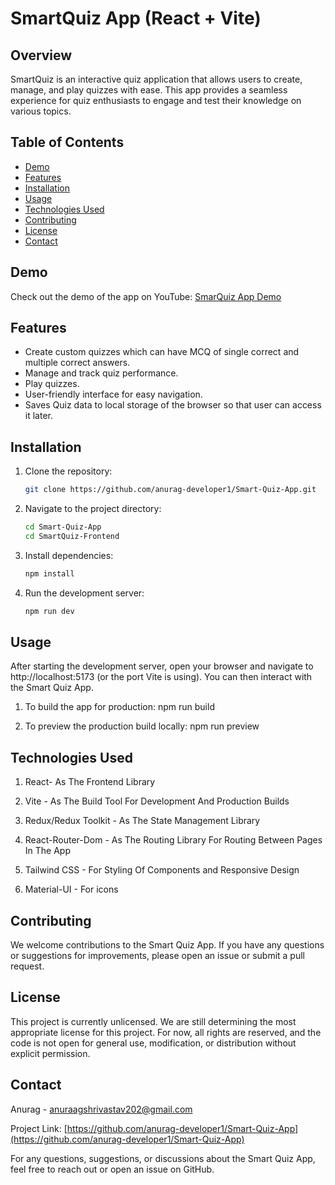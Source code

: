 # SmartQuiz App (React + Vite)

## Overview
SmartQuiz is an interactive quiz application that allows users to create, manage, and play quizzes with ease. This app provides a seamless experience for quiz enthusiasts to engage and test their knowledge on various topics.

## Table of Contents
- [Demo](#demo)
- [Features](#features)
- [Installation](#installation)
- [Usage](#usage)
- [Technologies Used](#technologies-used)
- [Contributing](#contributing)
- [License](#license)
- [Contact](#contact)

## Demo
Check out the demo of the app on YouTube: [SmarQuiz App Demo](https://www.youtube.com/watch?v=xPa0TQKsPho)

## Features
- Create custom quizzes which can have MCQ of single correct and multiple correct answers.
- Manage and track quiz performance.
- Play quizzes. 
- User-friendly interface for easy navigation.
- Saves Quiz data to local storage of the browser so that user can access it later.


## Installation
1. Clone the repository:
   ```bash
   git clone https://github.com/anurag-developer1/Smart-Quiz-App.git

2. Navigate to the project directory:
   ```bash
   cd Smart-Quiz-App
   cd SmartQuiz-Frontend

4. Install dependencies:
   ```bash
   npm install

5. Run the development server:
   ```bash
   npm run dev

## Usage

After starting the development server, open your browser and navigate to http://localhost:5173 (or the port Vite is using). You can then interact with the Smart Quiz App.  

1. To build the app for production:
   npm run build

2. To preview the production build locally:
   npm run preview


## Technologies Used

1. React- As The Frontend Library

2. Vite - As The Build Tool For Development And Production Builds

3. Redux/Redux Toolkit - As The State Management Library

4. React-Router-Dom - As The Routing Library For Routing Between Pages In The App

5. Tailwind CSS - For Styling Of Components and Responsive Design

6. Material-UI - For icons

## Contributing

We welcome contributions to the Smart Quiz App. If you have any questions or suggestions for improvements, please open an issue or submit a pull request.

## License

This project is currently unlicensed. We are still determining the most appropriate license for this project. For now, all rights are reserved, and the code is not open for general use, modification, or distribution without explicit permission.


## Contact

Anurag - anuraagshrivastav202@gmail.com

Project Link: [https://github.com/anurag-developer1/Smart-Quiz-App](https://github.com/anurag-developer1/Smart-Quiz-App)

For any questions, suggestions, or discussions about the Smart Quiz App, feel free to reach out or open an issue on GitHub.
